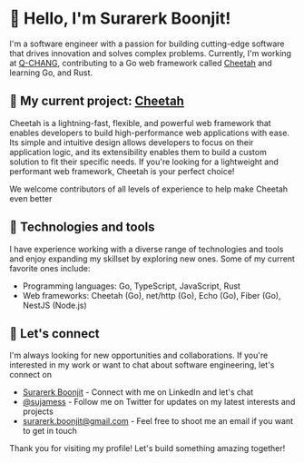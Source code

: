# 👋 Hello, I'm Surarerk Boonjit!
I'm a software engineer with a passion for building cutting-edge software that drives innovation and solves complex problems. Currently, I'm working at [Q-CHANG](https://www.q-chang.com), contributing to a Go web framework called [Cheetah](https://github.com/go-cheetah/cheetah) and learning Go, and Rust.

## 🚀 My current project: [Cheetah](https://github.com/go-cheetah/cheetah)
Cheetah is a lightning-fast, flexible, and powerful web framework that enables developers to build high-performance web applications with ease. Its simple and intuitive design allows developers to focus on their application logic, and its extensibility enables them to build a custom solution to fit their specific needs. If you're looking for a lightweight and performant web framework, Cheetah is your perfect choice!

We welcome contributors of all levels of experience to help make Cheetah even better

## 🔧 Technologies and tools
I have experience working with a diverse range of technologies and tools and enjoy expanding my skillset by exploring new ones. Some of my current favorite ones include:
- Programming languages: Go, TypeScript, JavaScript, Rust
- Web frameworks: Cheetah (Go), net/http (Go), Echo (Go), Fiber (Go), NestJS (Node.js)

## 💬 Let's connect
I'm always looking for new opportunities and collaborations. If you're interested in my work or want to chat about software engineering, let's connect on
- [Surarerk Boonjit](https://www.linkedin.com/in/surarerk-boonjit/) - Connect with me on LinkedIn and let's chat
- [@sujamess](https://twitter.com/sujamess) - Follow me on Twitter for updates on my latest interests and projects
- [surarerk.boonjit@gmail.com](mailto:surarerk.boonjit@gmail.com) - Feel free to shoot me an email if you want to get in touch

Thank you for visiting my profile! Let's build something amazing together!
